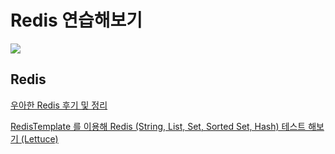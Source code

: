 # Redis 연습해보기
<img src="https://user-images.githubusercontent.com/69130921/122641332-8cc81600-d13f-11eb-9a59-a4352fa3eafe.png">
<br>

## Redis 

[우아한 Redis 후기 및 정리](https://blog.naver.com/qjawnswkd/222334452233)

[RedisTemplate 를 이용해 Redis (String, List, Set, Sorted Set, Hash) 테스트 해보기 (Lettuce)](https://blog.naver.com/qjawnswkd/222403436289)

